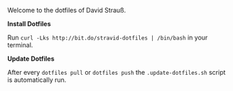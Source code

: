 Welcome to the dotfiles of David Strauß.

**Install Dotfiles**

Run `curl -Lks http://bit.do/stravid-dotfiles | /bin/bash` in your terminal.

**Update Dotfiles**

After every `dotfiles pull` or `dotfiles push` the `.update-dotfiles.sh` script is automatically run.
